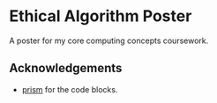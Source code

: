 # Ethical Algorithm Poster

A poster for my core computing concepts coursework.

## Acknowledgements

- [prism](https://prismjs.com/) for the code blocks.
